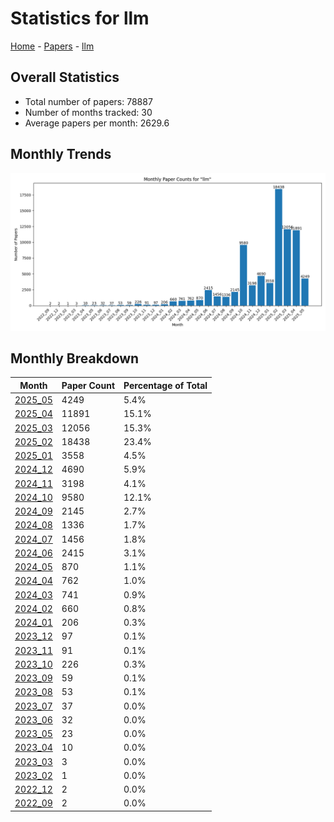 # Statistics for llm

[Home](https://arxcompass.github.io) - [Papers](https://arxcompass.github.io/papers) - [llm](https://arxcompass.github.io/papers/llm)

## Overall Statistics

- Total number of papers: 78887
- Number of months tracked: 30
- Average papers per month: 2629.6

## Monthly Trends

![Monthly Paper Counts](monthly_stats.png)

## Monthly Breakdown

| Month | Paper Count | Percentage of Total |
| --- | --- | --- |
| [2025_05](./2025_05/papers_1.md) | 4249 | 5.4% |
| [2025_04](./2025_04/papers_1.md) | 11891 | 15.1% |
| [2025_03](./2025_03/papers_1.md) | 12056 | 15.3% |
| [2025_02](./2025_02/papers_1.md) | 18438 | 23.4% |
| [2025_01](./2025_01/papers_1.md) | 3558 | 4.5% |
| [2024_12](./2024_12/papers_1.md) | 4690 | 5.9% |
| [2024_11](./2024_11/papers_1.md) | 3198 | 4.1% |
| [2024_10](./2024_10/papers_1.md) | 9580 | 12.1% |
| [2024_09](./2024_09/papers_1.md) | 2145 | 2.7% |
| [2024_08](./2024_08/papers_1.md) | 1336 | 1.7% |
| [2024_07](./2024_07/papers_1.md) | 1456 | 1.8% |
| [2024_06](./2024_06/papers_1.md) | 2415 | 3.1% |
| [2024_05](./2024_05/papers_1.md) | 870 | 1.1% |
| [2024_04](./2024_04/papers_1.md) | 762 | 1.0% |
| [2024_03](./2024_03/papers_1.md) | 741 | 0.9% |
| [2024_02](./2024_02/papers_1.md) | 660 | 0.8% |
| [2024_01](./2024_01/papers_1.md) | 206 | 0.3% |
| [2023_12](./2023_12/papers_1.md) | 97 | 0.1% |
| [2023_11](./2023_11/papers_1.md) | 91 | 0.1% |
| [2023_10](./2023_10/papers_1.md) | 226 | 0.3% |
| [2023_09](./2023_09/papers_1.md) | 59 | 0.1% |
| [2023_08](./2023_08/papers_1.md) | 53 | 0.1% |
| [2023_07](./2023_07/papers_1.md) | 37 | 0.0% |
| [2023_06](./2023_06/papers_1.md) | 32 | 0.0% |
| [2023_05](./2023_05/papers_1.md) | 23 | 0.0% |
| [2023_04](./2023_04/papers_1.md) | 10 | 0.0% |
| [2023_03](./2023_03/papers_1.md) | 3 | 0.0% |
| [2023_02](./2023_02/papers_1.md) | 1 | 0.0% |
| [2022_12](./2022_12/papers_1.md) | 2 | 0.0% |
| [2022_09](./2022_09/papers_1.md) | 2 | 0.0% |
